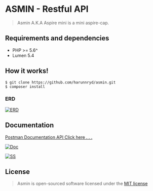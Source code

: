 # ASMIN - Restful API
> Asmin A.K.A Aspire mini is a mini aspire-cap.

## Requirements and dependencies

- PHP >= 5.6^
- Lumen 5.4

## How it works!

```
$ git clone https://github.com/harunnryd/asmin.git
$ composer install
```

### ERD

[![ERD](https://i.ibb.co/xzySwDD/mini-aspire.png "ERD")](https://i.ibb.co/xzySwDD/mini-aspire.png "ERD")

## Documentation
[Postman Documentation API Click here . . .](https://documenter.getpostman.com/view/5287012/RzfZQtVW#a2dc4f28-87f7-4b66-8598-b3c1bda10a1c "Postman Documentation API")

[![Doc](https://i.ibb.co/SdX2mQf/Screen-Shot-2018-11-25-at-7-08-20-PM.png "Doc")](https://i.ibb.co/SdX2mQf/Screen-Shot-2018-11-25-at-7-08-20-PM.png "Doc")

[![SS](https://i.ibb.co/L92TD3S/Screen-Shot-2018-11-25-at-7-05-11-PM.png "SS")](https://i.ibb.co/L92TD3S/Screen-Shot-2018-11-25-at-7-05-11-PM.png "SS")

## License

> Asmin is open-sourced software licensed under the [MIT license](http://opensource.org/licenses/MIT)

